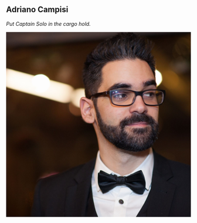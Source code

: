 ## Adriano Campisi 

_Put Captain Solo in the cargo hold._

![Yeah](https://github.com/Ooverz/markdown-challenge/blob/master/me.jpg?raw=true)


